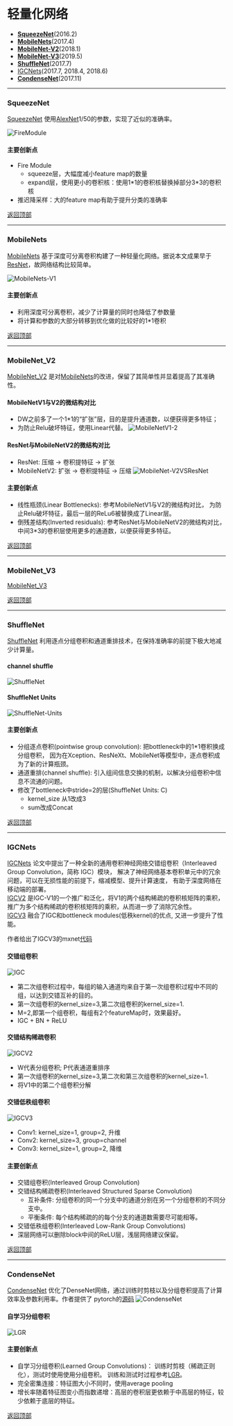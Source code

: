 # 轻量化网络
* [**SqueezeNet**](#squeezenet)(2016.2)
* [**MobileNets**](#mobilenets)(2017.4)
* [**MobileNet-V2**](#mobilenet_v2)(2018.1)
* [**MobileNet-V3**](#mobilenet_v3)(2019.5)
* [**ShuffleNet**](#shufflenet)(2017.7)
* [IGCNets](#igcnets)(2017.7, 2018.4, 2018.6)
* [**CondenseNet**](#condensenet)(2017.11)

------
### SqueezeNet
[SqueezeNet](https://arxiv.org/abs/1602.07360)
使用[AlexNet](#alexnet)1/50的参数，实现了近似的准确率。

![FireModule](imgs/FireModule.png)  
#### 主要创新点
* Fire Module
    * squeeze层，大幅度减小feature map的数量
    * expand层，使用更小的卷积核：使用1\*1的卷积核替换掉部分3\*3的卷积核
* 推迟降采样：大的feature map有助于提升分类的准确率

[返回顶部](#轻量化网络)

------
### MobileNets
[MobileNets](https://arxiv.org/abs/1704.04861)
基于深度可分离卷积构建了一种轻量化网络。据说本文成果早于[ResNet](#resnet)，故网络结构比较简单。

![MobileNets-V1](imgs/MobileNets-V1.png)
#### 主要创新点
* 利用深度可分离卷积，减少了计算量的同时也降低了参数量
* 将计算和参数的大部分转移到优化做的比较好的1\*1卷积


[返回顶部](#轻量化网络)

------
### MobileNet_V2
[MobileNet_V2](https://arxiv.org/abs/1801.04381)
是对[MobileNets](#mobilenets)的改进，保留了其简单性并显着提高了其准确性。

#### MobileNetV1与V2的微结构对比
* DW之前多了一个1\*1的“扩张”层，目的是提升通道数，以便获得更多特征；
* 为防止Relu破坏特征，使用Linear代替。
![MobileNetV1-2](imgs/MobileNetV1-2.svg)  
#### ResNet与MobileNetV2的微结构对比
* ResNet: 压缩 -> 卷积提特征 -> 扩张
* MobileNetV2: 扩张 -> 卷积提特征 -> 压缩
![MobileNet-V2VSResNet](imgs/MobileNet-V2VSResNet.svg)

#### 主要创新点
* 线性瓶颈(Linear Bottlenecks): 参考MobileNetV1与V2的微结构对比，
为防止Relu破坏特征，最后一层的ReLu6被替换成了Linear层。
* 倒残差结构(Inverted residuals): 参考ResNet与MobileNetV2的微结构对比，
中间3\*3的卷积层使用更多的通道数，以便获得更多特征。

[返回顶部](#轻量化网络)

-----
### MobileNet_V3
[MobileNet_V3](http://xxx.itp.ac.cn/abs/1905.02244)

[返回顶部](#轻量化网络)

------
### ShuffleNet
[ShuffleNet](https://arxiv.org/abs/1707.01083)
利用逐点分组卷积和通道重排技术，在保持准确率的前提下极大地减少计算量。 

#### channel shuffle
![ShuffleNet](imgs/ShuffleNet.png)
#### ShuffleNet Units
![ShuffleNet-Units](imgs/ShuffleNet-Units.png)

#### 主要创新点
* 分组逐点卷积(pointwise group convolution): 把bottleneck中的1\*1卷积换成分组卷积，
因为在Xception、ResNeXt、MobileNet等模型中，逐点卷积成为了新的计算瓶颈。
* 通道重排(channel shuffle): 引入组间信息交换的机制，以解决分组卷积中信息不流通的问题。
* 修改了bottleneck中stride=2的层(ShuffleNet Units: C)
    * kernel_size 从1改成3
    * sum改成Concat

[返回顶部](#轻量化网络)

------
### IGCNets
[IGCNets](https://arxiv.org/abs/1707.02725)
论文中提出了一种全新的通用卷积神经网络交错组卷积（Interleaved Group Convolution，简称 IGC）模块，
解决了神经网络基本卷积单元中的冗余问题，可以在无损性能的前提下，缩减模型、提升计算速度，
有助于深度网络在移动端的部署。  
[IGCV2](https://arxiv.org/abs/1804.06202)
是IGC-V1的一个推广和泛化，将V1的两个结构稀疏的卷积核矩阵的乘积，
推广为多个结构稀疏的卷积核矩阵的乘积，从而进一步了消除冗余性。  
[IGCV3](https://arxiv.org/abs/1806.00178v1)
融合了IGC和bottleneck modules(低秩kernel)的优点, 又进一步提升了性能。

作者给出了IGCV3的mxnet[代码](https://github.com/homles11/IGCV3)

#### 交错组卷积
![IGC](imgs/IGC.png)
* 第二次组卷积过程中，每组的输入通道均来自于第一次组卷积过程中不同的组，以达到交错互补的目的。
* 第一次组卷积的kernel_size=3,第二次组卷积的kernel_size=1.
* M=2,即第一个组卷积，每组有2个featureMap时，效果最好。
* IGC + BN + ReLU

#### 交错结构稀疏卷积
![IGCV2](imgs/IGCV2.png)
* W代表分组卷积; P代表通道重排序
* 第一次组卷积的kernel_size=3,第二次和第三次组卷积的kernel_size=1.
* 将V1中的第二个组卷积分解

#### 交错低秩组卷积
![IGCV3](imgs/IGCV3.png)
* Conv1: kernel_size=1, group=2, 升维
* Conv2: kernel_size=3, group=channel
* Conv3: kernel_size=1, group=2, 降维

#### 主要创新点
* 交错组卷积(Interleaved Group Convolution)
* 交错结构稀疏卷积(Interleaved Structured Sparse Convolution)
    * 互补条件: 分组卷积的同一个分支中的通道分别在另一个分组卷积的不同分支中。
    * 平衡条件: 每个结构稀疏的的每个分支的通道数需要尽可能相等。
* 交错低秩组卷积(Interleaved Low-Rank Group Convolutions)
* 深层网络可以删除block中间的ReLU层，浅层网络建议保留。

[返回顶部](#轻量化网络)

------
### CondenseNet
[CondenseNet](https://arxiv.org/abs/1711.09224)
优化了DenseNet网络，通过训练时剪枝以及分组卷积提高了计算效率及参数利用率。作者提供了
pytorch的[源码](https://github.com/ShichenLiu/CondenseNet)
![CondenseNet](imgs/CondenseNet.png)
#### 自学习分组卷积
![LGR](imgs/LGR.png)
#### 主要创新点
* 自学习分组卷积(Learned Group Convolutions)：
训练时剪枝（稀疏正则化），测试时使用使用分组卷积。
训练和测试时过程参考[LGR](#自学习分组卷积)。
* 完全密集连接：特征图大小不同时，使用average pooling
* 增长率随着特征图变小而指数递增：高层的卷积层更依赖于中高层的特征，较少依赖于底层的特征。

[返回顶部](#轻量化网络)